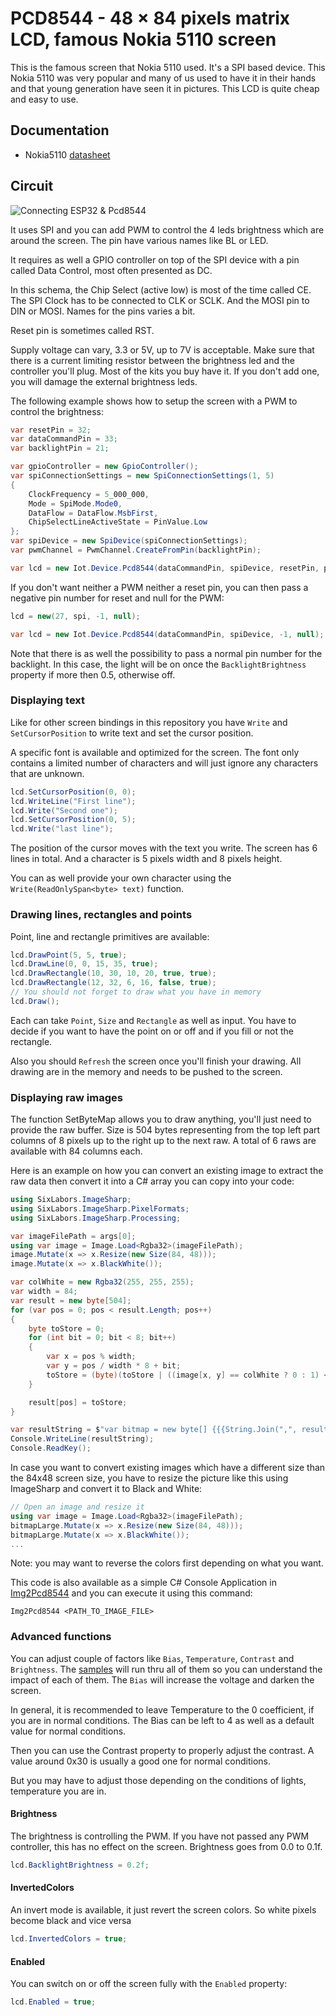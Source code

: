 # PCD8544 - 48 × 84 pixels matrix LCD, famous Nokia 5110 screen

This is the famous screen that Nokia 5110 used. It's a SPI based device. This Nokia 5110 was very popular and many of us used to have it in their hands and that young generation have seen it in pictures. This LCD is quite cheap and easy to use.

## Documentation

- Nokia5110 [datasheet](https://www.sparkfun.com/datasheets/LCD/Monochrome/Nokia5110.pdf)

## Circuit

![Connecting ESP32 & Pcd8544](./ESP32-PCD8544_bb.png)

It uses SPI and you can add PWM to control the 4 leds brightness which are around the screen. The pin have various names like  BL or LED.

It requires as well a GPIO controller on top of the SPI device with a pin called Data Control, most often presented as DC.

In this schema, the Chip Select (active low) is most of the time called CE. The SPI Clock has to be connected to CLK or SCLK. And the MOSI pin to DIN or MOSI. Names for the pins varies a bit.

Reset pin is sometimes called RST.

Supply voltage can vary, 3.3 or 5V, up to 7V is acceptable. Make sure that there is a current limiting resistor between the brightness led and the controller you'll plug. Most of the kits you buy have it. If you don't add one, you will damage the external brightness leds.

The following example shows how to setup the screen with a PWM to control the brightness:

```csharp
var resetPin = 32;
var dataCommandPin = 33;
var backlightPin = 21;

var gpioController = new GpioController();
var spiConnectionSettings = new SpiConnectionSettings(1, 5)
{
    ClockFrequency = 5_000_000,
    Mode = SpiMode.Mode0,
    DataFlow = DataFlow.MsbFirst,
    ChipSelectLineActiveState = PinValue.Low
};
var spiDevice = new SpiDevice(spiConnectionSettings);
var pwmChannel = PwmChannel.CreateFromPin(backlightPin);

var lcd = new Iot.Device.Pcd8544(dataCommandPin, spiDevice, resetPin, pwmChannel, gpioController, false);
```

If you don't want neither a PWM neither a reset pin, you can then pass a negative pin number for reset and null for the PWM:

```csharp
lcd = new(27, spi, -1, null);

var lcd = new Iot.Device.Pcd8544(dataCommandPin, spiDevice, -1, null);
```

Note that there is as well the possibility to pass a normal pin number for the backlight. In this case, the light will be on once the `BacklightBrightness` property if more then 0.5, otherwise off.

### Displaying text

Like for other screen bindings in this repository you have `Write` and `SetCursorPosition` to write text and set the cursor position.

A specific font is available and optimized for the screen. The font only contains a limited number of characters and will just ignore any characters that are unknown.

```csharp
lcd.SetCursorPosition(0, 0);
lcd.WriteLine("First line");
lcd.Write("Second one");
lcd.SetCursorPosition(0, 5);
lcd.Write("last line");
```

The position of the cursor moves with the text you write. The screen has 6 lines in total. And a character is 5 pixels width and 8 pixels height.

You can as well provide your own character using the `Write(ReadOnlySpan<byte> text)` function.

### Drawing lines, rectangles and points

Point, line and rectangle primitives are available:

```csharp
lcd.DrawPoint(5, 5, true);
lcd.DrawLine(0, 0, 15, 35, true);
lcd.DrawRectangle(10, 30, 10, 20, true, true);
lcd.DrawRectangle(12, 32, 6, 16, false, true);
// You should not forget to draw what you have in memory
lcd.Draw();
```

Each can take `Point`, `Size` and `Rectangle` as well as input. You have to decide if you want to have the point on or off and if you fill or not the rectangle.

Also you should `Refresh` the screen once you'll finish your drawing. All drawing are in the memory and needs to be pushed to the screen.

### Displaying raw images

The function SetByteMap allows you to draw anything, you'll just need to provide the raw buffer. Size is 504 bytes representing from the top left part columns of 8 pixels up to the right up to the next raw. A total of 6 raws are available with 84 columns each.

Here is an example on how you can convert an existing image to extract the raw data then convert it into a C# array you can copy into your code:

```csharp
using SixLabors.ImageSharp;
using SixLabors.ImageSharp.PixelFormats;
using SixLabors.ImageSharp.Processing;

var imageFilePath = args[0];
using var image = Image.Load<Rgba32>(imageFilePath);
image.Mutate(x => x.Resize(new Size(84, 48)));
image.Mutate(x => x.BlackWhite());

var colWhite = new Rgba32(255, 255, 255);
var width = 84;
var result = new byte[504];
for (var pos = 0; pos < result.Length; pos++)
{
    byte toStore = 0;
    for (int bit = 0; bit < 8; bit++)
    {
        var x = pos % width;
        var y = pos / width * 8 + bit;
        toStore = (byte)(toStore | ((image[x, y] == colWhite ? 0 : 1) << bit));
    }

    result[pos] = toStore;
}

var resultString = $"var bitmap = new byte[] {{{String.Join(",", result.Select(b => $"0x{b.ToString("X2")}"))}}}";
Console.WriteLine(resultString);
Console.ReadKey();
```

In case you want to convert existing images which have a different size than the 84x48 screen size, you have to resize the picture like this using ImageSharp and convert it to Black and White:

```csharp
// Open an image and resize it
using var image = Image.Load<Rgba32>(imageFilePath);
bitmapLarge.Mutate(x => x.Resize(new Size(84, 48)));
bitmapLarge.Mutate(x => x.BlackWhite());
...
```

Note: you may want to reverse the colors first depending on what you want.

This code is also available as a simple C# Console Application in [Img2Pcd8544](./Img2Pcd8544) and you can execute it using this command:

`Img2Pcd8544 <PATH_TO_IMAGE_FILE>`

### Advanced functions

You can adjust couple of factors like `Bias`,  `Temperature`, `Contrast` and `Brightness`. The [samples](./samples/Program.cs) will run thru all of them so you can understand the impact of each of them. The `Bias` will increase the voltage and darken the screen.

In general, it is recommended to leave Temperature to the 0 coefficient, if you are in normal conditions. The Bias can be left to 4 as well as a default value for normal conditions.

Then you can use the Contrast property to properly adjust the contrast. A value around 0x30 is usually a good one for normal conditions.

But you may have to adjust those depending on the conditions of lights, temperature you are in.

#### Brightness

The brightness is controlling the PWM. If you have not passed any PWM controller, this has no effect on the screen.
Brightness goes from 0.0 to 0.1f.

```csharp
lcd.BacklightBrightness = 0.2f;
```

#### InvertedColors

An invert mode is available, it just revert the screen colors. So white pixels become black and vice versa

```csharp
lcd.InvertedColors = true;
```

#### Enabled

You can switch on or off the screen fully with the `Enabled` property:

```csharp
lcd.Enabled = true;
```
